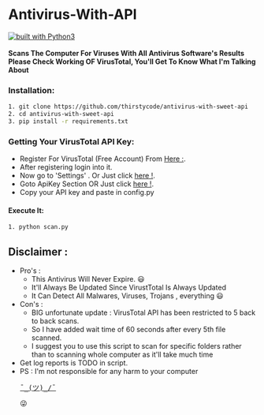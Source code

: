 # Antivirus-With-API
[![built with Python3](https://img.shields.io/badge/built%20with-Python3-red.svg)](https://www.python.org/)
<br>
<br>
**Scans The Computer For Viruses With All Antivirus Software's Results**<br>
**Please Check Working OF  VirusTotal, You'll Get To Know What I'm Talking About**
<br>
### Installation:

```bash
1. git clone https://github.com/thirstycode/antivirus-with-sweet-api
2. cd antivirus-with-sweet-api
3. pip install -r requirements.txt
```
### Getting Your VirusTotal API Key:


* Register For VirusTotal (Free Account) From [Here :](https://www.virustotal.com/#/join-us).
* After registering login into it.
* Now go to 'Settings' . Or Just click [here !](https://www.virustotal.com/#/settings/profile).
* Goto ApiKey Section OR Just click [here !](https://www.virustotal.com/#/settings/apikey).
* Copy your API key and paste in config.py

#### Execute It:
```bash
1. python scan.py
```
## Disclaimer :
- Pro's :
  - This Antivirus Will Never Expire. 😃
  - It'll Always Be Updated Since VirustTotal Is Always Updated
  - It Can Detect All Malwares, Viruses, Trojans , everything 😃
- Con's :
  - BIG unfortunate update : VirusTotal API has been restricted to 5 back to back scans.
  - So I have added wait time of 60 seconds after every  5th file scanned.
  - I suggest you to use this script to scan for specific folders rather than to scanning whole computer as it'll take much time
- Get log reports is TODO in script.
- PS : I'm not responsible for any harm to your computer [<pre>¯\_(ツ)_/¯</pre>](https://github.com/thirstycode/antivirus-with-sweet-api) 😜
